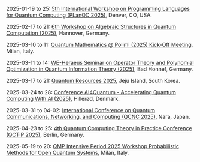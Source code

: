 2025-01-19 to 25: [5th International Workshop on Programming Languages for Quantum Computing (PLanQC 2025)](https://popl25.sigplan.org/home/planqc-2025 "PLanQC 2025 addresses programming languages for quantum computing. Topics include quantum algorithm design, quantum circuit optimization, and high-level quantum programming frameworks. The workshop explores type systems, verification, and compilation techniques for quantum software, aiming to advance scalable and reliable quantum programming for near-term quantum hardware."), Denver, CO, USA.

2025-02-17 to 21: [6th Workshop on Algebraic Structures in Quantum Computation (2025)](https://itp.uni-hannover.de/en/asqc6 "This workshop focuses on algebraic structures in quantum computation, covering quantum error correction, topological quantum computing, and algebraic quantum algorithms. Topics include stabilizer codes, quantum groups, and tensor networks, with applications in fault-tolerant quantum systems and quantum information theory."), Hannover, Germany.

2025-03-10 to 11: [Quantum Mathematics @ Polimi (2025) Kick-Off Meeting](https://sites.google.com/view/qmp25-intensiveperiod/kick-off-meeting), Milan, Italy.

2025-03-11 to 14: [WE-Heraeus Seminar on Operator Theory and Polynomial Optimization in Quantum Information Theory (2025)](https://we-heraeus-stiftung.de/veranstaltungen/operator-theory-and-polynomial-optimization-in-quantum-information-theory/ "This seminar explores operator theory and polynomial optimization in quantum information, focusing on quantum entanglement, quantum channels, and semidefinite programming. Topics include non-local games, quantum error correction, and applications in quantum computing, emphasizing mathematical foundations."), Bad Honnef, Germany.

2025-03-17 to 21: [Quantum Resources 2025](https://2025.quantumresources.science/ "Quantum Resources 2025 explores quantum information theory, focusing on entanglement, quantum coherence, and quantum thermodynamics. Topics include resource theories, quantum algorithms, and applications in quantum computing and cryptography, emphasizing fundamental limits and practical implementations."), Jeju Island, South Korea.

2025-03-24 to 28: [Conference AI4Quantum - Accelerating Quantum Computing With AI (2025)](https://sciencecluster.dk/event/conference-ai4quantum/ "AI4Quantum explores AI-driven advancements in quantum computing, focusing on machine learning for quantum circuit optimization, error correction, and algorithm design. Topics include variational quantum algorithms, quantum state tomography, and applications in quantum simulation, emphasizing AI’s role in scaling quantum technologies."), Hillerød, Denmark.

2025-03-31 to 04-02: [International Conference on Quantum Communications, Networking, and Computing (QCNC 2025)](https://ieee-qcnc.org/2025/ "QCNC 2025 focuses on quantum communications and computing, covering quantum networks, quantum cryptography, and distributed quantum computing. Topics include quantum key distribution, entanglement-based protocols, and quantum internet architectures, emphasizing scalable quantum communication technologies."), Nara, Japan.

2025-04-23 to 25: [4th Quantum Computing Theory in Practice Conference (QCTiP 2025)](https://qctip2025.com "QCTiP 2025 focuses on quantum computing theory and practice, covering quantum algorithms, error correction, and hardware implementations. Topics include variational quantum circuits, quantum optimization, and applications in cryptography and chemistry, emphasizing bridging theory and experiment."), Berlin, Germany.

2025-05-19 to 20: [QMP Intensive Period 2025 Workshop Probabilistic Methods for Open Quantum Systems](https://sites.google.com/view/qmp25-intensiveperiod/workshops/workshop-19-20-may), Milan, Italy.

